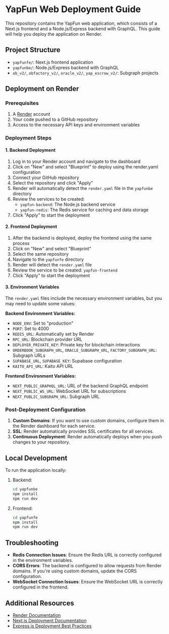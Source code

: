# YapFun Web Deployment Guide

This repository contains the YapFun web application, which consists of a Next.js frontend and a Node.js/Express backend with GraphQL. This guide will help you deploy the application on Render.

## Project Structure

- `yapfunfe/`: Next.js frontend application
- `yapfunbe/`: Node.js/Express backend with GraphQL
- `ob_v2/`, `obfactory_v2/`, `oracle_v2/`, `yap_escrow_v2/`: Subgraph projects

## Deployment on Render

### Prerequisites

1. A [Render](https://render.com) account
2. Your code pushed to a GitHub repository
3. Access to the necessary API keys and environment variables

### Deployment Steps

#### 1. Backend Deployment

1. Log in to your Render account and navigate to the dashboard
2. Click on "New" and select "Blueprint" to deploy using the render.yaml configuration
3. Connect your GitHub repository
4. Select the repository and click "Apply"
5. Render will automatically detect the `render.yaml` file in the `yapfunbe` directory
6. Review the services to be created:
   - `yapfun-backend`: The Node.js backend service
   - `yapfun-redis`: The Redis service for caching and data storage
7. Click "Apply" to start the deployment

#### 2. Frontend Deployment

1. After the backend is deployed, deploy the frontend using the same process
2. Click on "New" and select "Blueprint"
3. Select the same repository
4. Navigate to the `yapfunfe` directory
5. Render will detect the `render.yaml` file
6. Review the service to be created: `yapfun-frontend`
7. Click "Apply" to start the deployment

#### 3. Environment Variables

The `render.yaml` files include the necessary environment variables, but you may need to update some values:

**Backend Environment Variables:**

- `NODE_ENV`: Set to "production"
- `PORT`: Set to 4000
- `REDIS_URL`: Automatically set by Render
- `RPC_URL`: Blockchain provider URL
- `DEPLOYER_PRIVATE_KEY`: Private key for blockchain interactions
- `ORDERBOOK_SUBGRAPH_URL`, `ORACLE_SUBGRAPH_URL`, `FACTORY_SUBGRAPH_URL`: Subgraph URLs
- `SUPABASE_URL`, `SUPABASE_KEY`: Supabase configuration
- `KAITO_API_URL`: Kaito API URL

**Frontend Environment Variables:**

- `NEXT_PUBLIC_GRAPHQL_URL`: URL of the backend GraphQL endpoint
- `NEXT_PUBLIC_WS_URL`: WebSocket URL for subscriptions
- `NEXT_PUBLIC_SUBGRAPH_URL`: Subgraph URL

### Post-Deployment Configuration

1. **Custom Domains**: If you want to use custom domains, configure them in the Render dashboard for each service.
2. **SSL**: Render automatically provides SSL certificates for all services.
3. **Continuous Deployment**: Render automatically deploys when you push changes to your repository.

## Local Development

To run the application locally:

1. Backend:

   ```bash
   cd yapfunbe
   npm install
   npm run dev
   ```

2. Frontend:
   ```bash
   cd yapfunfe
   npm install
   npm run dev
   ```

## Troubleshooting

- **Redis Connection Issues**: Ensure the Redis URL is correctly configured in the environment variables.
- **CORS Errors**: The backend is configured to allow requests from Render domains. If you're using custom domains, update the CORS configuration.
- **WebSocket Connection Issues**: Ensure the WebSocket URL is correctly configured in the frontend.

## Additional Resources

- [Render Documentation](https://render.com/docs)
- [Next.js Deployment Documentation](https://nextjs.org/docs/deployment)
- [Express.js Deployment Best Practices](https://expressjs.com/en/advanced/best-practice-performance.html)
